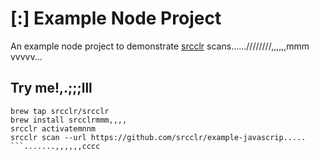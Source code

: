 # [:] Example Node Project

An example node project to demonstrate [srcclr](https://www.srcclr.com) scans......////////,,,,,,mmm
vvvvv...
## Try me!,.;;;lll

```wwwww...........dddd
brew tap srcclr/srcclr
brew install srcclrmmm,,,,
srcclr activatemnnm
srcclr scan --url https://github.com/srcclr/example-javascrip.....
```.......,,,,,,cccc
